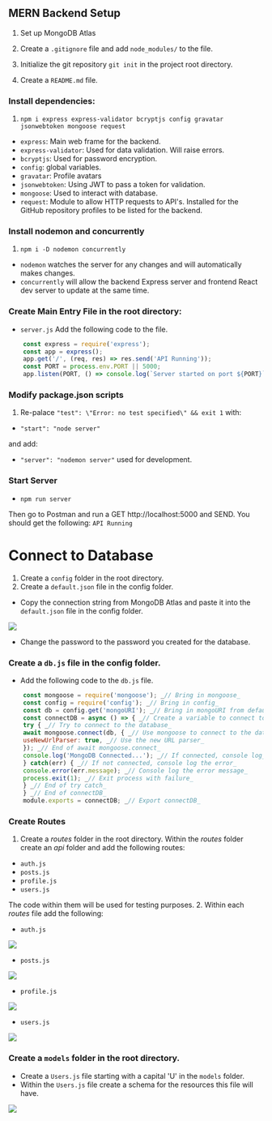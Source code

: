 ## MERN Backend Setup

1. Set up MongoDB Atlas

2. Create a `.gitignore` file and add `node_modules/` to the file.

3. Initialize the git repository `git init` in the project root directory.

4. Create a `README.md` file.

### Install dependencies: 

1. `npm i express express-validator bcryptjs config gravatar jsonwebtoken mongoose request`
- `express`: Main web frame for the backend.
- `express-validator`: Used for data validation. Will raise errors.
- `bcryptjs`: Used for password encryption.
- `config`: global variables.
- `gravatar`: Profile avatars 
- `jsonwebtoken`: Using JWT to pass a token for validation.
- `mongoose`: Used to interact with database. 
- `request`: Module to allow HTTP requests to API's. Installed for the GitHub repository profiles to be listed for the backend.

### Install nodemon and concurrently
1. `npm i -D nodemon concurrently`
- `nodemon` watches the server for any changes and will automatically makes changes.
- `concurrently` will allow the backend Express server and frontend React dev server to update at the same time.

### Create Main Entry File in the root directory:
- `server.js` Add the following code to the file.
```js
    const express = require('express');
    const app = express();
    app.get('/', (req, res) => res.send('API Running'));
    const PORT = process.env.PORT || 5000;
    app.listen(PORT, () => console.log(`Server started on port ${PORT}`));
```

### Modify package.json scripts
1. Re-palace `"test": \"Error: no test specified\" && exit 1` with:
- `"start": "node server"`

and add:
- `"server": "nodemon server"` used for development.

### Start Server
- `npm run server`

Then go to Postman and run a GET http://localhost:5000 and SEND.
You should get the following: `API Running`

# Connect to Database
1. Create a `config` folder in the root directory.
2. Create a `default.json` file in the config folder.
- Copy the connection string from MongoDB Atlas and paste it into the `default.json` file in the config folder.

![](https://i.imgur.com/gHrWhzX.jpg)

- Change the password to the password you created for the database.

### Create a `db.js` file in the config folder.
- Add the following code to the `db.js` file.

```js
    const mongoose = require('mongoose'); _// Bring in mongoose_
    const config = require('config'); _// Bring in config_
    const db = config.get('mongoURI'); _// Bring in mongoURI from default.json_
    const connectDB = async () => { _// Create a variable to connect to the database_
    try { _// Try to connect to the database_
    await mongoose.connect(db, { _// Use mongoose to connect to the database_
    useNewUrlParser: true, _// Use the new URL parser_
    }); _// End of await mongoose.connect_
    console.log('MongoDB Connected...'); _// If connected, console log_
    } catch(err) { _// If not connected, console log the error_
    console.error(err.message); _// Console log the error message_
    process.exit(1); _// Exit process with failure_
    } _// End of try catch_
    } _// End of connectDB_
    module.exports = connectDB; _// Export connectDB_
```
### Create Routes
1. Create a _routes_ folder in the root directory. Within the _routes_ folder create an _api_ folder and add the following routes:
- `auth.js`
- `posts.js`
- `profile.js`
- `users.js`
  
The code within them will be used for testing purposes. 
2. Within each _routes_ file add the following:
  - `auth.js`
    
  ![](https://i.imgur.com/Bj3tQIe.png)
  - `posts.js`
    
  ![](https://i.imgur.com/2pRlUSo.png)
  - `profile.js`

 ![](https://i.imgur.com/YWA6odq.png)
  - `users.js`
    
 ![](https://i.imgur.com/vJds4OW.png)

 ### Create a `models` folder in the root directory.
 - Create a `Users.js` file starting with a capital 'U' in the `models` folder.
 - Within the `Users.js` file create a schema for the resources this file will have.
   
 ![](https://i.imgur.com/bpPbiLQ.png)
  
